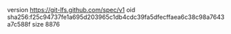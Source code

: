 version https://git-lfs.github.com/spec/v1
oid sha256:f25c94737fe1a695d203965c1db4cdc39fa5dfecffaea6c38c98a7643a7c588f
size 8876
